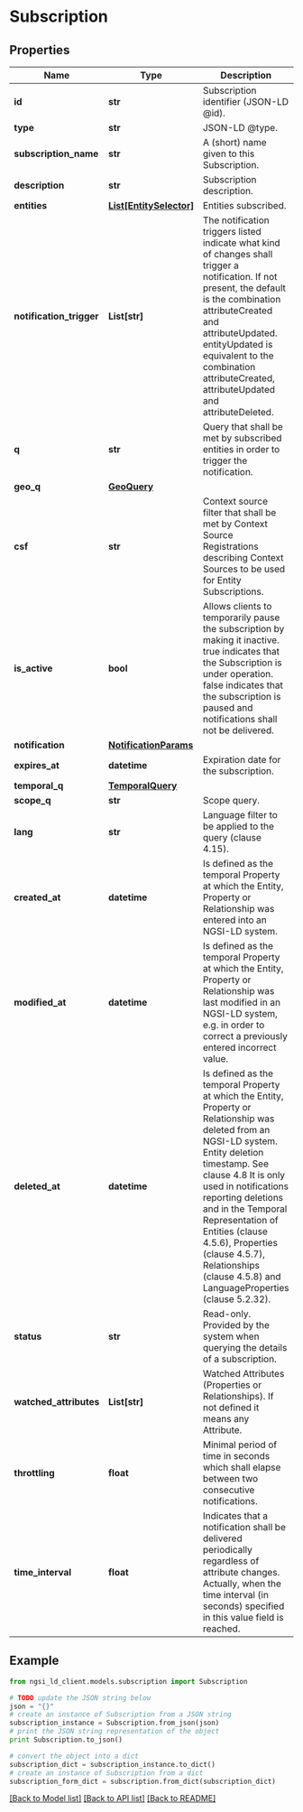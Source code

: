 # Subscription


## Properties
Name | Type | Description | Notes
------------ | ------------- | ------------- | -------------
**id** | **str** | Subscription identifier (JSON-LD @id).  | [optional] 
**type** | **str** | JSON-LD @type.  | [optional] 
**subscription_name** | **str** | A (short) name given to this Subscription.  | [optional] 
**description** | **str** | Subscription description.  | [optional] 
**entities** | [**List[EntitySelector]**](EntitySelector.md) | Entities subscribed.  | 
**notification_trigger** | **List[str]** | The notification triggers listed indicate what kind of changes shall trigger a notification. If not present, the default is the combination attributeCreated and attributeUpdated. entityUpdated is equivalent to the combination attributeCreated, attributeUpdated and attributeDeleted.  | [optional] 
**q** | **str** | Query that shall be met by subscribed entities in order to trigger the notification.  | [optional] 
**geo_q** | [**GeoQuery**](GeoQuery.md) |  | [optional] 
**csf** | **str** | Context source filter that shall be met by Context Source Registrations describing Context Sources to be used for Entity Subscriptions.  | [optional] 
**is_active** | **bool** | Allows clients to temporarily pause the subscription by making it inactive. true indicates that the Subscription is under operation. false indicates that the subscription is paused and notifications shall not be delivered.  | [optional] 
**notification** | [**NotificationParams**](NotificationParams.md) |  | [optional] 
**expires_at** | **datetime** | Expiration date for the subscription.  | [optional] 
**temporal_q** | [**TemporalQuery**](TemporalQuery.md) |  | [optional] 
**scope_q** | **str** | Scope query.  | [optional] 
**lang** | **str** | Language filter to be applied to the query (clause 4.15).  | [optional] 
**created_at** | **datetime** | Is defined as the temporal Property at which the Entity, Property or Relationship was entered into an NGSI-LD system.  | [optional] [readonly] 
**modified_at** | **datetime** | Is defined as the temporal Property at which the Entity, Property or Relationship was last modified in an NGSI-LD system, e.g. in order to correct a previously entered incorrect value.  | [optional] [readonly] 
**deleted_at** | **datetime** | Is defined as the temporal Property at which the Entity, Property or Relationship was deleted from an NGSI-LD system.  Entity deletion timestamp. See clause 4.8 It is only used in notifications reporting deletions and in the Temporal Representation of Entities (clause 4.5.6), Properties (clause 4.5.7), Relationships (clause 4.5.8) and LanguageProperties (clause 5.2.32).  | [optional] [readonly] 
**status** | **str** | Read-only. Provided by the system when querying the details of a subscription.  | [optional] [readonly] 
**watched_attributes** | **List[str]** | Watched Attributes (Properties or Relationships). If not defined it means any Attribute.  | [optional] 
**throttling** | **float** | Minimal period of time in seconds which shall elapse between two consecutive notifications.  | [optional] 
**time_interval** | **float** | Indicates that a notification shall be delivered periodically regardless of attribute changes. Actually, when the time interval (in seconds) specified in this value field is reached.  | [optional] 

## Example

```python
from ngsi_ld_client.models.subscription import Subscription

# TODO update the JSON string below
json = "{}"
# create an instance of Subscription from a JSON string
subscription_instance = Subscription.from_json(json)
# print the JSON string representation of the object
print Subscription.to_json()

# convert the object into a dict
subscription_dict = subscription_instance.to_dict()
# create an instance of Subscription from a dict
subscription_form_dict = subscription.from_dict(subscription_dict)
```
[[Back to Model list]](../README.md#documentation-for-models) [[Back to API list]](../README.md#documentation-for-api-endpoints) [[Back to README]](../README.md)


